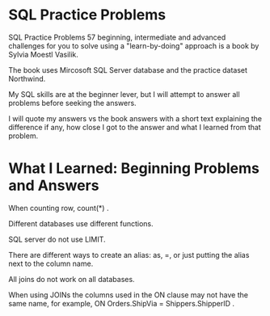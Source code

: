 # SQL Practice Problems
SQL Practice Problems 57 beginning, intermediate and advanced challenges for you to solve using a "learn-by-doing" approach is a book by Sylvia Moestl Vasilik.

The book uses Mircosoft SQL Server database and the practice dataset Northwind.

My SQL skills are at the beginner lever, but I will attempt to answer all problems before seeking the answers.

I will quote my answers vs the book answers with a short text explaining the difference if any, how close I got to the answer and what I learned from that problem.

# What I Learned: Beginning Problems and Answers
When counting row, count(*) .

Different databases use different functions. 

SQL server do not use LIMIT. 

There are different ways to create an alias: as, =, or just putting the alias next to the column name.

All joins do not work on all databases.

When using JOINs the columns used in the ON clause may not have the same name, for example, ON Orders.ShipVia = Shippers.ShipperID .
